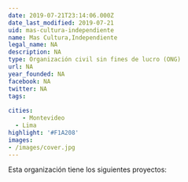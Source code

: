 ```yaml
---
date: 2019-07-21T23:14:06.000Z
date_last_modified: 2019-07-21
uid: mas-cultura-independiente
name: Mas Cultura,Independiente
legal_name: NA
description: NA
type: Organización civil sin fines de lucro (ONG)
url: NA
year_founded: NA
facebook: NA
twitter: NA
tags:
  
cities: 
    - Montevideo
  - Lima
highlight: '#F1A208'
images:
- /images/cover.jpg
---
```


Esta organización tiene los siguientes proyectos:


